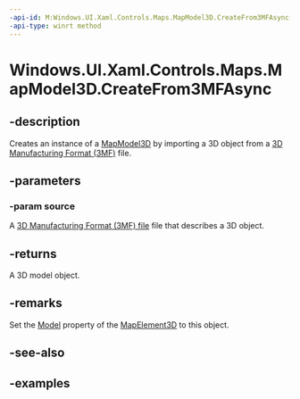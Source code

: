 ```yaml
---
-api-id: M:Windows.UI.Xaml.Controls.Maps.MapModel3D.CreateFrom3MFAsync(Windows.Storage.Streams.IRandomAccessStreamReference)
-api-type: winrt method
---
```


<!-- Method syntax.
public IAsyncOperation<MapModel3D> MapModel3D.CreateFrom3MFAsync(IRandomAccessStreamReference source)
-->

# Windows.UI.Xaml.Controls.Maps.MapModel3D.CreateFrom3MFAsync

## -description
Creates an instance of a [MapModel3D](mapmodel3d.md) by importing a 3D object from a [3D Manufacturing Format (3MF)](https://3mf.io/3mf-specification/) file.

## -parameters
### -param source
A [3D Manufacturing Format (3MF) file](https://3mf.io/3mf-specification/) file that describes a 3D object.

## -returns
A 3D model object.

## -remarks
Set the [Model](mapelement3d_model.md) property of the [MapElement3D](mapelement3d.md) to this object.

## -see-also

## -examples
